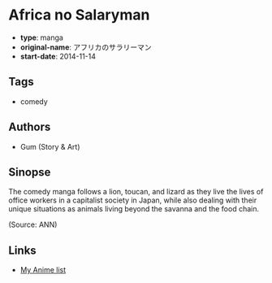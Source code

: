 # Africa no Salaryman

-   **type**: manga
-   **original-name**: アフリカのサラリーマン
-   **start-date**: 2014-11-14

## Tags

-   comedy

## Authors

-   Gum (Story & Art)

## Sinopse

The comedy manga follows a lion, toucan, and lizard as they live the lives of office workers in a capitalist society in Japan, while also dealing with their unique situations as animals living beyond the savanna and the food chain.

(Source: ANN)

## Links

-   [My Anime list](https://myanimelist.net/manga/90036/Africa_no_Salaryman)
